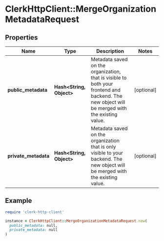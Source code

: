 # ClerkHttpClient::MergeOrganizationMetadataRequest

## Properties

| Name | Type | Description | Notes |
| ---- | ---- | ----------- | ----- |
| **public_metadata** | **Hash&lt;String, Object&gt;** | Metadata saved on the organization, that is visible to both your frontend and backend. The new object will be merged with the existing value. | [optional] |
| **private_metadata** | **Hash&lt;String, Object&gt;** | Metadata saved on the organization that is only visible to your backend. The new object will be merged with the existing value. | [optional] |

## Example

```ruby
require 'clerk-http-client'

instance = ClerkHttpClient::MergeOrganizationMetadataRequest.new(
  public_metadata: null,
  private_metadata: null
)
```

